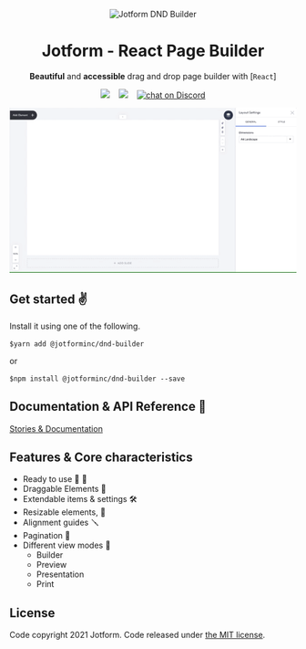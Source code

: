 <p align="center">
  <img src="https://cdn.jotfor.ms/assets/img/logo2021/jotform-logo-dnd.png" alt="Jotform DND Builder" height="50px" />
</p>
<h1 align="center">Jotform - React Page Builder <small></small></h1>

<div align="center">

**Beautiful** and **accessible** drag and drop page builder with [`React`]


<p align="center">
<img src="https://img.shields.io/npm/v/@jotforminc/dnd-builder" />
    &nbsp;&nbsp;
    <img src='https://img.shields.io/bundlephobia/min/@jotforminc/dnd-builder' />
    &nbsp;&nbsp;
      <a href="https://discord.gg/B3yKEP">
        <img src="https://img.shields.io/discord/689405749981741071?logo=discord"
            alt="chat on Discord"></a>
</p>

![quote application example](/.storybook/assets/readme.gif)


</div>



## Get started ✌️

Install it using one of the following.

```shell
$yarn add @jotforminc/dnd-builder
```

or

```shell
$npm install @jotforminc/dnd-builder --save
```


## Documentation & API Reference 📖

[Stories & Documentation](https://www.jotform.com/open-source/dnd-builder/)

## Features & Core characteristics

- Ready to use 🎁 💈
- Draggable Elements 🧤
- Extendable items & settings 🛠
- Resizable elements, 📐
- Alignment guides 🪛
- Pagination 📑
- Different view modes  🎉
  - Builder
  - Preview
  - Presentation
  - Print

## License

Code copyright 2021 Jotform. Code released under [the MIT license](https://github.com/jotform/dnd-builder/blob/master/LICENSE.md).
